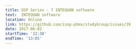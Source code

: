 ```yaml
---
title: QSP Series - 7 INTEQUAN software
text:  INTEQUAN software
location: Online
link: https://github.com/isop-phmx/studyGroup/issues/39
date: 2017-06-02
startTime: '12:30'
endTime: '13:05'
---
```

